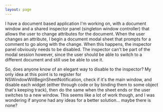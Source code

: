 ```yaml
---
layout: page
---
```




I have a document based application I'm working on, with a document window and a shared inspector panel (singleton window controller) that allows the user to change attributes for the document. When the user changes an attribute, I begin a document modal sheet that prompts for a comment to go along with the change. When this happens, the inspector panel obviously needs to be disabled. The inspector can't be part of the modal session however, since the user should be able to switch to a different document and still use be able to use it.

So, does anyone know of an elegant way to disable to the inspector? My only idea at this point is to register for NSWindowWillBeginSheetNotification, check if it's the main window, and disable each widget (either through code or by binding them to some object that's keeping track), then do the same when the sheet ends or the user switches to a new window. This seems like a lot of work though, and I was wondering if anyone had any ideas for a better solution... maybe there is none?
